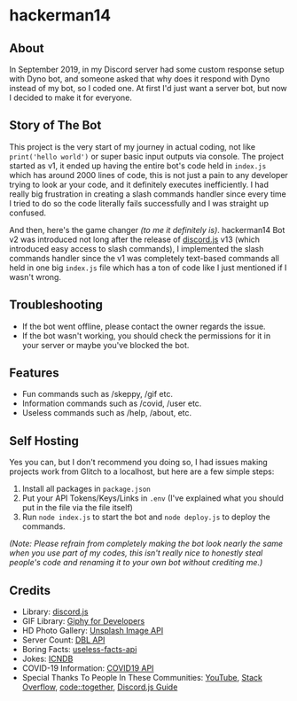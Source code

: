 # hackerman14

## About
In September 2019, in my Discord server had some custom response setup with Dyno bot, and someone asked that why does it respond with Dyno instead of my bot, so I coded one. At first I'd just want a server bot, but now I decided to make it for everyone.

## Story of The Bot

This project is the very start of my journey in actual coding, not like `print('hello world')` or super basic input outputs via console. The project started as v1, it ended up having the entire bot's code held in `index.js` which has around 2000 lines of code, this is not just a pain to any developer trying to look ar your code, and it definitely executes inefficiently. I had really big frustration in creating a slash commands handler since every time I tried to do so the code literally fails successfully and I was straight up confused.

And then, here's the game changer *(to me it definitely is)*. hackerman14 Bot v2 was introduced not long after the release of [discord.js](https://discord.js.org) v13 (which introduced easy access to slash commands), I implemented the slash commands handler since the v1 was completely text-based commands all held in one big `index.js` file which has a ton of code like I just mentioned if I wasn't wrong.

## Troubleshooting

 - If the bot went offline, please contact the owner regards the issue.
 - If the bot wasn't working, you should check the permissions for it in your server or maybe you've blocked the bot.

## Features

 - Fun commands such as /skeppy, /gif etc.
 - Information commands such as /covid, /user etc.
 - Useless commands such as /help, /about, etc.

## Self Hosting

Yes you can, but I don't recommend you doing so, I had issues making projects work from Glitch to a localhost, but here are a few simple steps:
1. Install all packages in `package.json`
2. Put your API Tokens/Keys/Links in `.env` (I've explained what you should put in the file via the file itself)
3. Run `node index.js` to start the bot and `node deploy.js` to deploy the commands.

*(Note: Please refrain from completely making the bot look nearly the same when you use part of my codes, this isn't really nice to honestly steal people's code and renaming it to your own bot without crediting me.)*

## Credits

*   Library: [discord.js](https://discord.js.org)
*   GIF Library: [Giphy for Developers](https://developers.giphy.com)
*	HD Photo Gallery: [Unsplash Image API](https://unsplash.com/developers)
*   Server Count: [DBL API](https://top.gg/api/docs)
*   Boring Facts: [useless-facts-api](https://github.com/sameerkumar18/useless-facts-api)
*	Jokes: [ICNDB](http://icndb.com/api)
*	COVID-19 Information: [COVID19 API](https://covid19api.com)
*	Special Thanks To People In These Communities: [YouTube](https://youtube.com), [Stack Overflow](https://stackoverflow.com), [code::together](https://discord.gg/BPJ3W3X), [Discord.js Guide](https://discordjs.guide/)
